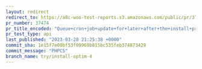 ```yaml
---
layout: redirect
redirect_to: https://a8c-woo-test-reports.s3.amazonaws.com/public/pr/37474/api/index.html
pr_number: 37474
pr_title_encoded: "Queue+cron+job+update+for+later+after+the+install+process."
pr_test_type: api
last_published: "2023-03-28 21:25:38 +0000"
commit_sha: 1e15f7e08bf53f09969b815bc535feb374873429
commit_message: "PHPCS"
branch_name: try/install-optim-4
---
```

